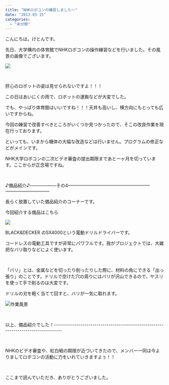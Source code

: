 ```yaml
---
title: "NHKロボコンの練習しました～"
date: "2013-03-15"
categories: 
  - "未分類"
---
```


こんにちは。けとんです。

先日、大学構内の体育館でNHKロボコンの操作練習などを行いました。その風景の画像でございます。

[![](images/ba63d8dde5dfa41097fa094124379c96-300x258.jpg)](http://technouskit.net/blog/wp-content/uploads/2013/03/ba63d8dde5dfa41097fa094124379c96.jpg)

 

肝心のロボットの姿は見せられないですよ！！！

この日はあいにくの雨で、ロボットの運搬などが大変でした。

でも、やっぱり体育館はいいですね！！！天井も高いし、横方向にもとっても広いですからね。

今回の練習で改善すべきところがいくつか見つかったので、そこの改良作業を現在行っております。

といっても、いまから機体の大幅な改造などは行いません。プログラムの修正などがメインです。

NHK大学ロボコンの二次ビデオ審査の提出期限まであと一ヶ月を切っています。ここからが正念場ですね。

 

♪備品紹介♪——————その4——————————————————–——————————

長らく放置していた備品紹介のコーナーです。

今回紹介する備品はこちら

[![](images/DCIM0200-1-300x168.jpg)](http://technouskit.net/blog/?attachment_id=467)

BLACK&DECKER のSX4000という電動ドリルドライバーです。

コードレスの電動工具ですが非常にパワフルです。我がプロジェクトでは、大雑把なバリ取りなどによく使います。

 

「バリ」とは、金属などを切ったり削ったりした際に、材料の角にできる「出っ張り」のことです。ドリルで空けた穴の周りにはバリが沢山できるので、ヤスリを使って手で削るのは大変です。

ドリルの刃を軽く当てて回すと、バリが一気に取れます。

[![](images/DCIM0221-300x168.jpg)](http://technouskit.net/blog/?attachment_id=468)作業風景

 

以上、備品紹介でした！----------------------------------------------------------------------------------

 

NHKのビデオ審査や、紅白戦の期限が近づいてきたので、メンバー一同は今よりましてロボコンの活動に力をいれていきますよぅ！！

 

ここまで読んでいただき、ありがとうございました。

